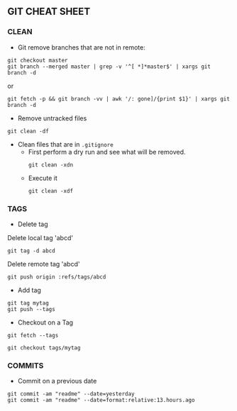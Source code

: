 ## GIT CHEAT SHEET

### CLEAN

* Git remove branches that are not in remote:

```
git checkout master
git branch --merged master | grep -v '^[ *]*master$' | xargs git branch -d
```
  or
```
git fetch -p && git branch -vv | awk '/: gone]/{print $1}' | xargs git branch -d
```
 
 * Remove untracked files
 ```
 git clean -df
 ```
 
 * Clean files that are in `.gitignore`
    * First perform a dry run and see what will be removed.
      ```
      git clean -xdn
      ```
    * Execute it
      ```
      git clean -xdf
      ```

### TAGS

* Delete tag

Delete local tag 'abcd'
```
git tag -d abcd
``` 

Delete remote tag 'abcd' 
```
git push origin :refs/tags/abcd
```

* Add tag
```
git tag mytag
git push --tags
```

* Checkout on a Tag 
```
git fetch --tags

git checkout tags/mytag
```

### COMMITS
* Commit on a previous date
```
git commit -am "readme" --date=yesterday
git commit -am "readme" --date=format:relative:13.hours.ago
```
